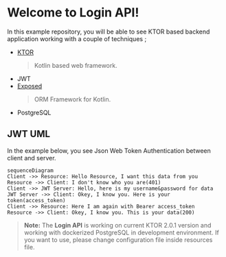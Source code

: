 # Welcome to Login API!

In this example repository, you will be able to see KTOR based backend application working with a couple of techniques ;

- [KTOR](https://ktor.io/)
  > Kotlin based web framework.
- JWT
- [Exposed](https://github.com/JetBrains/Exposed)
  > ORM Framework for Kotlin.
- PostgreSQL

## JWT UML

In the example below, you see Json Web Token Authentication between client and server.

```mermaid
sequenceDiagram
Client ->> Resource: Hello Resource, I want this data from you
Resource ->> Client: I don't know who you are(401)
Client ->> JWT Server: Hello, here is my username&password for data
JWT Server ->> Client: Okey, I know you. Here is your token(access_token)
Client ->> Resource: Here I am again with Bearer access_token
Resource ->> Client: Okey, I know you. This is your data(200)
```

> **Note:** The **Login API** is working on current KTOR 2.0.1 version and working with dockerized PostgreSQL in
> development environment. If you want to use, please change configuration file inside resources file.
